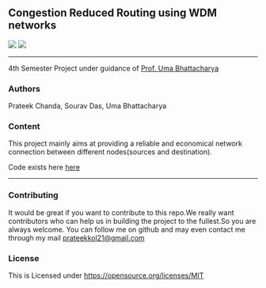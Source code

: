 Congestion Reduced Routing using WDM networks
---------------------------------------------

<p align="center">
  
  <a href="https://github.com/prateekiiest/optical_networking_design/blob/master/Mini%20Project%20Final.pdf"><img src="https://img.shields.io/badge/Paper%20Report-PDF-red.svg"></a>
  <a href="https://github.com/prateekiiest/optical_networking_design/blob/master/Mini%20P.pdf">
      <img src="http://img.shields.io/badge/Slides-PDF-ff9e18.svg">
  </a>
 </p>


----------------------------------------------------------------------------------------------------

4th Semester Project under guidance of [Prof. Uma Bhattacharya](https://scholar.google.co.in/citations?user=624hu-MAAAAJ&hl=en) 


### Authors

Prateek Chanda, Sourav Das, Uma Bhattacharya


### Content

This project mainly aims at providing a reliable and economical network connection between different nodes(sources and destination).


Code exists here [here](https://github.com/prateekiiest/optical_networking_design/blob/master/NetowrkingMiniProject.ipynb)


--------------------------------

### Contributing
It would be great if you want to contribute to this repo.We really want contributors who can help us in building the project to the fullest.So you are always welcome. You can follow me on github and may even contact me through my mail
prateekkol21@gmail.com



### License
This is Licensed under https://opensource.org/licenses/MIT
